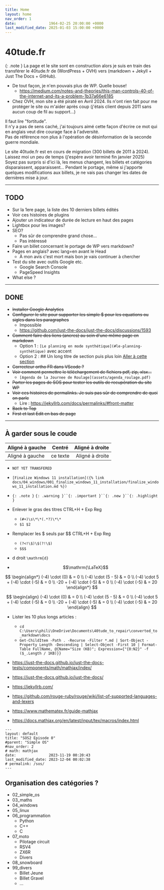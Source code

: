 ```yaml
---
title: Home
layout: home
nav_order: 1
date:               1964-02-25 20:00:00 +0000
last_modified_date: 2025-01-03 15:00:00 +0000
---
```



# 40tude.fr 

{: .note }
La page et le site sont en construction alors je suis en train des transférer le 40tude.fr de (WordPress + OVH) vers (markdown + Jekyll + Just The Docs + GitHub).

* De tout façon, je n'en pouvais plus de WP. Quelle bouse!
    * <https://medium.com/notes-and-theories/this-man-controls-40-of-the-internet-and-its-a-problem-1b37a66e6185>
* Chez OVH, mon site a été piraté en Avril 2024. Ils n'ont rien fait pour me protéger le site ou m'aider après coup (j'étais client depuis 2011 sans aucun coup de fil au support...) 

Il faut lire "fortitude".  
Il n'y a pas de sens caché, j'ai toujours aimé cette façon d'écrire ce mot qui en anglais veut dire courage face à l'adversité.  
Pas de référence non plus à l'opération de désinformation de la seconde guerre mondiale.  

Le site 40tude.fr est en cours de migration (300 billets de 2011 à 2024).  
Laissez moi un peu de temps (j'espère avoir terminé fin janvier 2025)  
Soyez pas surpris si d'ici là, les menus changent, les billets et catégories disparaissent, apparaissent...
Pendant le portage, même si j'apporte quelques modifications aux billets, je ne vais pas changer les dates de dernières mise à jour.  

---
## TODO
* Sur la 1ere page, la liste des 10 derniers billets édités
* Voir ces histoires de plugins
* Ajouter un indicateur de durée de lecture en haut des pages
* Lightbox pour les images?
* SEO? 
    * Pas sûr de comprendre grand chose...
    * Pas intéressé
* Faire un billet concernant le portage de WP vers markdown?
* Pages en anglais? avec lang=en avant le Head
    * À mon avis c'est mort mais bon je vais continuer à chercher
* Test du site avec outils Google etc.
    * Google Search Console
    * PageSpeed Insights
* What else ?


---

## DONE
* ~~Installer Google Analytics~~
* ~~Configurer le site pour supporter les simple $ pour les equations ou sigles dans les paragraphes~~
    * Impossible
    * https://github.com/just-the-docs/just-the-docs/discussions/1593
* ~~Comment faire des liens (ancres) au sein d'une même page en markdown~~
    * Option 1 : `[Le planning en mode synthétique](#le-planning-synthétique)` avec accent
    * Option 2 : ## Un long titre de section <a id="short-id"></a> puis plus loin [Aller à cette section](#short-id)
* ~~Correcteur ortho FR dans VScode ?~~
* ~~Voir comment permettre le téléchargement de fichiers pdf, zip, xlsx...~~
    * `[Agenda de la Journee de Roulage](assets/agenda_roulage.pdf)`
* ~~Porter les pages de SOS pour tester les outils de recupération du site WP~~
* ~~Voir ces histoires de permalinks. Je suis pas sûr de comprendre de quoi on parle~~
    * Lire : <https://jekyllrb.com/docs/permalinks/#front-matter>
* ~~Back to Top~~
* ~~First et last Edit en bas de page~~




---
## À garder sous le coude

| Aligné à gauche  | Centré          | Aligné à droite |
| :--------------- |:---------------:| -----:|
| Aligné à gauche  |   ce texte        |  Aligné à droite |

* `NOT YET TRANSFERED`

* `[Finalize Windows 11 installation]({% link docs/04_windows/001_finalize_windows_11_installation/finalize_windows_11_installation.md %})`



* `{: .note }` `{: .warning }``{: .important }``{: .new }``{: .highlight }`




* Enlever le gras des titres CTRL+H + Exp Reg
    * ``(#+)\s\*\*(.*?)\*\*``
    * `$1 $2`

* Remplacer les $ seuls par $$ CTRL+H + Exp Reg
    * ``(?<!\$)\$(?!\$)`` 
    * `$$$`

* d droit ``\mathrm{d}``
* $$\mathrm{\LaTeX}$$

$$
\begin{align*}
(-4) \cdot (0) & = 0 \\
(-4) \cdot (5 - 5) & = 0 \\
(-4) \cdot 5 + (-4) \cdot (-5) & = 0 \\
-20 + (-4) \cdot (-5) & = 0 \\
(-4) \cdot (-5) & = 20
\end{align*}
$$

$$
\begin{align}
(-4) \cdot (0) & = 0 \\
(-4) \cdot (5 - 5) & = 0 \\
(-4) \cdot 5 + (-4) \cdot (-5) & = 0 \\
-20 + (-4) \cdot (-5) & = 0 \\
(-4) \cdot (-5) & = 20
\end{align}
$$


* Lister les 10 plus longs articles : 
    * `cd C:\Users\phili\OneDrive\Documents\40tude_to_repair\converted_to_markdown\docs`
    * ``Get-ChildItem -Path . -Recurse -Filter *.md | Sort-Object -Property Length -Descending | Select-Object -First 10 | Format-Table FullName, @{Name="Size (KB)"; Expression={"{0:N2}" -f ($_.Length / 1KB)}}``

* <https://just-the-docs.github.io/just-the-docs-tests/components/math/mathjax/index/>
* <https://just-the-docs.github.io/just-the-docs/>
* <https://jekyllrb.com/>
* <https://github.com/rouge-ruby/rouge/wiki/list-of-supported-languages-and-lexers>
* <https://www.mathematex.fr/guide-mathjax>
* <https://docs.mathjax.org/en/latest/input/tex/macros/index.html>

```
---
layout: default
title: "SOS2 Episode 0"
#parent: "Simple OS"
#nav_order: 2
# math: mathjax
date:               2023-11-19 00:20:43
last_modified_date: 2023-12-04 00:02:38
# permalink: /sos/
---

```

## Organisation des catégories ?

* 02_simple_os
* 03_maths
* 04_windows
* 05_linux
* 06_programmation
    *  Python
    *  C++
    *  C
* 07_moto
    *  Pilotage circuit
    *  RSV4
    *  ZX6R
    *  Divers
* 08_snowboard 
* 99_divers
    * Billet Jeune
    * Billet Gravel
    * ... 
